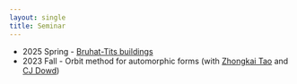 ```yaml
---
layout: single
title: Seminar
---
```


* 2025 Spring - [Bruhat-Tits buildings](2025spring-bruhat-tits/index)
* 2023 Fall - Orbit method for automorphic forms (with [Zhongkai Tao](https://math.berkeley.edu/~ztao/) and [CJ Dowd](https://math.berkeley.edu/~cjdowd/))
